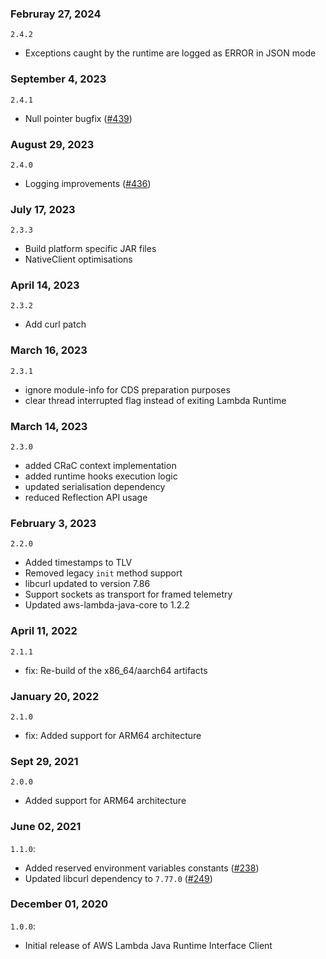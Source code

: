 ### Februray 27, 2024
`2.4.2`
- Exceptions caught by the runtime are logged as ERROR in JSON mode

### September 4, 2023
`2.4.1`
- Null pointer bugfix ([#439](https://github.com/aws/aws-lambda-java-libs/pull/439))

### August 29, 2023
`2.4.0`
- Logging improvements ([#436](https://github.com/aws/aws-lambda-java-libs/pull/436))

### July 17, 2023
`2.3.3`
- Build platform specific JAR files
- NativeClient optimisations

### April 14, 2023
`2.3.2`
- Add curl patch

### March 16, 2023
`2.3.1`
- ignore module-info for CDS preparation purposes
- clear thread interrupted flag instead of exiting Lambda Runtime

### March 14, 2023
`2.3.0`
- added CRaC context implementation
- added runtime hooks execution logic
- updated serialisation dependency
- reduced Reflection API usage

### February 3, 2023
`2.2.0`
- Added timestamps to TLV
- Removed legacy `init` method support
- libcurl updated to version 7.86
- Support sockets as transport for framed telemetry
- Updated aws-lambda-java-core to 1.2.2

### April 11, 2022
`2.1.1`
- fix: Re-build of the x86_64/aarch64 artifacts

### January 20, 2022
`2.1.0`
- fix: Added support for ARM64 architecture

### Sept 29, 2021
`2.0.0`
- Added support for ARM64 architecture

### June 02, 2021
`1.1.0`:
- Added reserved environment variables constants ([#238](https://github.com/aws/aws-lambda-java-libs/pull/238))
- Updated libcurl dependency to `7.77.0` ([#249](https://github.com/aws/aws-lambda-java-libs/pull/249))

### December 01, 2020
`1.0.0`:
- Initial release of AWS Lambda Java Runtime Interface Client

